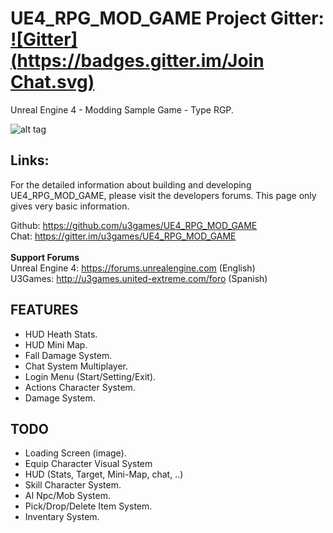 # UE4_RPG_MOD_GAME Project Gitter: [![Gitter](https://badges.gitter.im/Join Chat.svg)](https://gitter.im/u3games/UE4_RPG_MOD_GAME?utm_source=badge&utm_medium=badge&utm_campaign=pr-badge&utm_content=badge)

Unreal Engine 4 - Modding Sample Game - Type RGP.

![alt tag](http://i.imgur.com/jmXFXis.png)

## Links:

For the detailed information about building and developing UE4_RPG_MOD_GAME, please visit the developers forums. This page only gives very basic information.

Github: https://github.com/u3games/UE4_RPG_MOD_GAME<br>
Chat: https://gitter.im/u3games/UE4_RPG_MOD_GAME<br>
<br>
**Support Forums**<br>
Unreal Engine 4: https://forums.unrealengine.com (English)<br>
U3Games: http://u3games.united-extreme.com/foro (Spanish)<br>

## FEATURES<br>

- HUD Heath Stats.
- HUD Mini Map.
- Fall Damage System.
- Chat System Multiplayer.
- Login Menu (Start/Setting/Exit).
- Actions Character System.
- Damage System.

## TODO<br>

- Loading Screen (image).
- Equip Character Visual System
- HUD (Stats, Target, Mini-Map, chat, ..)
- Skill Character System.
- AI Npc/Mob System.
- Pick/Drop/Delete Item System.
- Inventary System.

